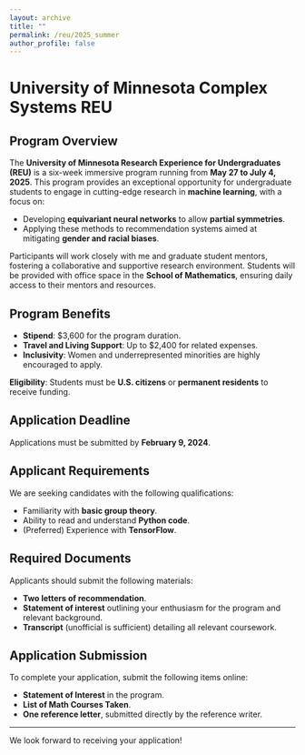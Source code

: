 ```yaml
---
layout: archive
title: ""
permalink: /reu/2025_summer
author_profile: false
---
```


# University of Minnesota Complex Systems REU

## Program Overview

The **University of Minnesota Research Experience for Undergraduates (REU)** is a six-week immersive program running from **May 27 to July 4, 2025**. This program provides an exceptional opportunity for undergraduate students to engage in cutting-edge research in **machine learning**, with a focus on:

- Developing **equivariant neural networks** to allow **partial symmetries**.
- Applying these methods to recommendation systems aimed at mitigating **gender and racial biases**.

Participants will work closely with me and graduate student mentors, fostering a collaborative and supportive research environment. Students will be provided with office space in the **School of Mathematics**, ensuring daily access to their mentors and resources.

## Program Benefits

- **Stipend**: $3,600 for the program duration.
- **Travel and Living Support**: Up to $2,400 for related expenses.
- **Inclusivity**: Women and underrepresented minorities are highly encouraged to apply.

**Eligibility**: Students must be **U.S. citizens** or **permanent residents** to receive funding.

## Application Deadline

Applications must be submitted by **February 9, 2024**.

## Applicant Requirements

We are seeking candidates with the following qualifications:
- Familiarity with **basic group theory**.
- Ability to read and understand **Python code**.
- (Preferred) Experience with **TensorFlow**.

## Required Documents

Applicants should submit the following materials:
- **Two letters of recommendation**.
- **Statement of interest** outlining your enthusiasm for the program and relevant background.
- **Transcript** (unofficial is sufficient) detailing all relevant coursework.

## Application Submission

To complete your application, submit the following items online:
- **Statement of Interest** in the program.
- **List of Math Courses Taken**.
- **One reference letter**, submitted directly by the reference writer.

---

We look forward to receiving your application!

